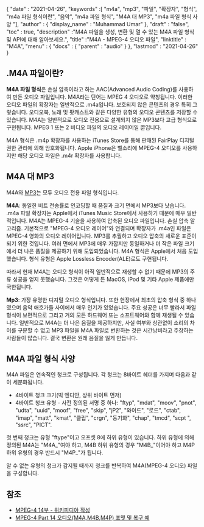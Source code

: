 {
  "date" : "2021-04-26",
  "keywords" :[ "m4a", "mp3", "파일", "확장자", "형식", "m4a 파일 형식이란", "음악", "m4a 파일 형식", "M4A 대 MP3", "m4a 파일 형식 사양 "],
  "author" : {
    "display_name" : "Muhammad Umar"
},
  "draft" : "false",
  "toc" : true,
  "description" :"M4A 파일을 생성, 변환 및 열 수 있는 M4A 파일 형식 및 API에 대해 알아보세요.",
  "title" :"M4A - MPEG-4 오디오 파일",
  "linktitle" : "M4A",
  "menu" : {
    "docs" : {
      "parent" : "audio"
}
},
  "lastmod" : "2021-04-26"
}

## .M4A 파일이란?

**M4A 파일 형식**은 손실 압축이라고 하는 AAC(Advanced Audio Coding)를 사용하여 만든 오디오 파일입니다. M4A라는 단어는 MPEG 4 오디오로 약칭됩니다. 이러한 오디오 파일의 확장자는 일반적으로 .m4a입니다. 보호되지 않은 콘텐츠의 경우 특히 그렇습니다. 오디오북, 노래 및 팟캐스트와 같은 다양한 유형의 오디오 콘텐츠를 저장할 수 있습니다. M4A는 일반적으로 오디오 전용으로 설계되지 않은 MP3보다 고급 형식으로 구현됩니다. MPEG 1 또는 2 비디오 파일의 오디오 레이어일 뿐입니다.

M4A 형식은 .m4p 확장자를 사용하는 iTunes Store를 통해 판매된 FairPlay 디지털 권한 관리에 의해 암호화됩니다. Apple iPhone은 벨소리에 MPEG-4 오디오를 사용하지만 해당 오디오 파일은 .m4r 확장자를 사용합니다.


## M4A 대 MP3

M4A와 [MP3](/audio/mp3/)는 모두 오디오 전용 파일 형식입니다.

**M4A**: 동일한 비트 전송률로 인코딩할 때 품질과 크기 면에서 MP3보다 낫습니다. .m4a 파일 확장자는 Apple에서 iTunes Music Store에서 사용하기 때문에 매우 일반적입니다. M4A는 MPEG-4 기술을 사용하여 압축된 오디오 파일입니다. 손실 압축 알고리즘. 기본적으로 "MPEG-4 오디오 레이어"와 연결되며 확장자가 .m4a인 파일은 MPEG-4 영화의 오디오 레이어입니다. MP3를 추월하고 오디오 압축의 새로운 표준이 되기 위한 것입니다. 여러 면에서 MP3에 매우 가깝지만 동일하거나 더 작은 파일 크기에서 더 나은 품질을 제공하기 위해 도입되었습니다. M4A 형식은 Apple에서 처음 도입했습니다. 형식 유형은 Apple Lossless Encoder(ALE)로도 구현됩니다.

따라서 현재 M4A는 오디오 형식이 아직 일반적으로 재생할 수 없기 때문에 MP3의 주류 성공을 얻지 못했습니다. 그것은 어떻게 든 MacOS, iPod 및 기타 Apple 제품에만 국한됩니다.

**Mp3**: 가장 유명한 디지털 오디오 형식입니다. 또한 현장에서 최초의 압축 형식 중 하나였으며 음악 애호가들 사이에서 매우 인기가 있었습니다. 주요 성공은 너무 빨라서 파일 형식이 보편적으로 그리고 거의 모든 하드웨어 또는 소프트웨어와 함께 재생될 수 있습니다. 일반적으로 M4A는 더 나은 음질을 제공하지만, 사실 여부와 상관없이 소리의 차이를 구분할 수 없고 MP3 파일을 M4A 파일로 변환하는 것은 시간낭비라고 주장하는 사람들이 많습니다. 결국 변환은 원래 음질을 잃게 만듭니다.

## M4A 파일 형식 사양

M4A 파일은 연속적인 청크로 구성됩니다. 각 청크는 8바이트 헤더를 가지며 다음과 같이 세분화됩니다.
- 4바이트 청크 크기(빅 엔디안, 상위 바이트 먼저)
- 4바이트 청크 유형 - 사전 정의된 서명 중 하나: "ftyp", "mdat", "moov", "pnot", "udta", "uuid", "moof", "free", "skip", "jP2", "와이드", "로드", "ctab", "imap", "matt", "kmat", "클립", "crgn", "동기화", "chap", "tmcd", "scpt ", "ssrc", "PICT".

첫 번째 청크는 유형 "ftype"이고 오프셋 8에 하위 유형이 있습니다. 하위 유형에 의해 정의된 M4A는 "M4A_"여야 하고, M4B 하위 유형의 경우 "M4B_"이어야 하고 M4P 하위 유형의 경우 반드시 "M4P_"가 됩니다.

알 수 없는 유형의 청크가 감지될 때까지 청크를 반복하여 M4A(MPEG-4 오디오) 파일을 구성합니다.

## 참조 ##

* [MPEG-4 14부 - 위키피디아 작성](https://en.wikipedia.org/wiki/MPEG-4_Part_14)
* [MPEG-4 Part 14 오디오(M4A,M4B,M4P) 포맷 및 복구 예](https://www.file-recovery.com/m4a-signature-format.htm)

